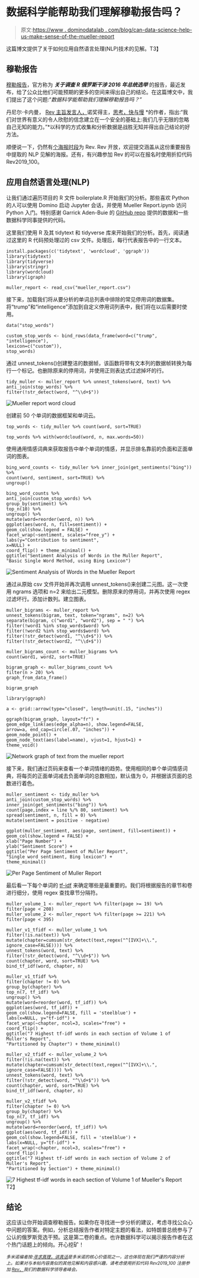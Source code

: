 # 数据科学能帮助我们理解穆勒报告吗？

> 原文:[https://www . dominodatalab . com/blog/can-data-science-help-us-make-sense-of-the-mueller-report](https://www.dominodatalab.com/blog/can-data-science-help-us-make-sense-of-the-mueller-report)

这篇博文提供了关于如何应用自然语言处理(NLP)技术的见解。T3】

## 穆勒报告

[穆勒报告](https://en.wikipedia.org/wiki/Mueller_Report)，官方称为 ***关于调查** ***R* 俄罗斯干涉 2016 年总统选举*** 的报告，最近发布，给了公众比他们可能预期的更多的空间来得出自己的结论。在这篇博文中，我们提出了这个问题:“*数据科学能帮助我们理解穆勒报告吗？”*

丹尼尔·卡内曼， [Rev 主旨发言人，](https://rev.dominodatalab.com/?utm_source=google&utm_medium=cpc&utm_campaign=1676380239&utm_content=324864567101&utm_term=%2Bdomino%20%2Brev&device=c&group=70695718688)诺奖得主，[思考，快与慢](https://www.goodreads.com/work/quotes/16402639-thinking-fast-and-slow) *的作者，指出:“我们对世界有意义的令人欣慰的信念建立在一个安全的基础上:我们几乎无限的忽略自己无知的能力。”*以科学的方式收集和分析数据是战胜无知并得出自己结论的好方法。

顺便说一下，仍然有[个海报时段](https://domino-data-lab.typeform.com/to/RMhNXF)为 Rev. Rev 开放，欢迎提交涵盖从这份重要报告中提取的 NLP 见解的海报。还有，有兴趣参加 Rev 的可以在报名时使用折扣代码 Rev2019_100。

## 应用自然语言处理(NLP)

让我们通过遍历项目的 R 文件 boilerplate.R 开始我们的分析。那些喜欢 Python 的人可以使用 Domino 启动 Jupyter 会话，并使用 Mueller Report.ipynb 访问 Python 入门。特别感谢 Garrick Aden-Buie 的 [GitHub repo](https://github.com/gadenbuie/mueller-report) 提供的数据和一些数据科学同事提供的代码。

这里我们使用 R 及其 tidytext 和 tidyverse 库来开始我们的分析。首先，阅读通过这里的 R 代码预处理过的 csv 文件。处理后，每行代表报告中的一行文本。

```
install.packages(c('tidytext', 'wordcloud', 'ggraph'))
library(tidytext)
library(tidyverse)
library(stringr)
library(wordcloud)
library(igraph)

muller_report <- read_csv("mueller_report.csv")
```

接下来，加载我们将从要分析的单词总列表中排除的常见停用词的数据集。将“trump”和“intelligence”添加到自定义停用词列表中，我们将在以后需要时使用。

```
data("stop_words")

custom_stop_words <- bind_rows(data_frame(word=c("trump", "intelligence"),
lexicon=c("custom")),
stop_words)
```

通过 unnest_tokens()创建整洁的数据帧，该函数将带有文本列的数据帧转换为每行一个标记。也删除原来的停用词，并使用正则表达式过滤掉坏的行。

```
tidy_muller <- muller_report %>% unnest_tokens(word, text) %>%
anti_join(stop_words) %>%
filter(!str_detect(word, "^\\d+$"))
```

![Mueller report word cloud](../Images/9786111f3d21152af13d4352cc1bca39.png)

创建前 50 个单词的数据框架和单词云。

```
top_words <- tidy_muller %>% count(word, sort=TRUE)

top_words %>% with(wordcloud(word, n, max.words=50))
```

使用通用情感词典来获取报告中单个单词的情感，并显示排名靠前的负面和正面单词的图表。

```
bing_word_counts <- tidy_muller %>% inner_join(get_sentiments("bing")) %>%
count(word, sentiment, sort=TRUE) %>%
ungroup()

bing_word_counts %>%
anti_join(custom_stop_words) %>%
group_by(sentiment) %>%
top_n(10) %>%
ungroup() %>%
mutate(word=reorder(word, n)) %>%
ggplot(aes(word, n, fill=sentiment)) +
geom_col(show.legend = FALSE) +
facet_wrap(~sentiment, scales="free_y") +
labs(y="Contribution to sentiment",
x=NULL) +
coord_flip() + theme_minimal() +
ggtitle("Sentiment Analysis of Words in the Muller Report",
"Basic Single Word Method, using Bing Lexicon")
```

![Sentiment Analysis of Words in the Mueller Report](../Images/8ec56d4788c906c58be8cc90b8c45947.png)

通过从原始 csv 文件开始并再次调用 unnest_tokens()来创建二元图。这一次使用 ngrams 选项和 n=2 来给出二元模型。删除原来的停用词，并再次使用 regex 过滤坏行。添加计数列。建立图表。

```
muller_bigrams <- muller_report %>%
unnest_tokens(bigram, text, token="ngrams", n=2) %>%
separate(bigram, c("word1", "word2"), sep = " ") %>%
filter(!word1 %in% stop_words$word) %>%
filter(!word2 %in% stop_words$word) %>%
filter(!str_detect(word1, "^\\d+$")) %>%
filter(!str_detect(word2, "^\\d+$"))

muller_bigrams_count <- muller_bigrams %>%
count(word1, word2, sort=TRUE)

bigram_graph <- muller_bigrams_count %>%
filter(n > 20) %>%
graph_from_data_frame()

bigram_graph

library(ggraph)

a <- grid::arrow(type="closed", length=unit(.15, "inches"))

ggraph(bigram_graph, layout="fr") +
geom_edge_link(aes(edge_alpha=n), show.legend=FALSE,
arrow=a, end_cap=circle(.07, "inches")) +
geom_node_point() +
geom_node_text(aes(label=name), vjust=1, hjust=1) +
theme_void()
```

![Network graph of text from the mueller report](../Images/dd186c502e16cf9dbd62f341bc8d0b23.png)

接下来，我们通过页码来查看一个单词情绪的趋势。使用相同的单个单词情感词典，将每页的正面单词减去负面单词的总数相加，默认值为 0，并根据该页面的总数进行着色。

```
muller_sentiment <- tidy_muller %>%
anti_join(custom_stop_words) %>%
inner_join(get_sentiments("bing")) %>%
count(page,index = line %/% 80, sentiment) %>%
spread(sentiment, n, fill = 0) %>%
mutate(sentiment = positive - negative)

ggplot(muller_sentiment, aes(page, sentiment, fill=sentiment)) +
geom_col(show.legend = FALSE) +
xlab("Page Number") +
ylab("Sentiment Score") +
ggtitle("Per Page Sentiment of Muller Report",
"Single word sentiment, Bing lexicon") +
theme_minimal()
```

![Per Page Sentiment of Muller Report](../Images/ae57980b550eb558cb6c3bdf9cd99d82.png)

最后看一下每个单词的 [tf-idf](https://www.tidytextmining.com/tfidf) 来确定哪些是最重要的。我们将根据报告的章节和卷进行细分，使用 regex 查找章节分隔符。

```
muller_volume_1 <- muller_report %>% filter(page >= 19) %>% filter(page < 208)
muller_volume_2 <- muller_report %>% filter(page >= 221) %>% filter(page < 395)

muller_v1_tfidf <- muller_volume_1 %>%
filter(!is.na(text)) %>%
mutate(chapter=cumsum(str_detect(text,regex("^[IVX]+\\.", ignore_case=FALSE)))) %>%
unnest_tokens(word, text) %>%
filter(!str_detect(word, "^\\d+$")) %>%
count(chapter, word, sort=TRUE) %>%
bind_tf_idf(word, chapter, n)

muller_v1_tfidf %>%
filter(chapter != 0) %>%
group_by(chapter) %>%
top_n(7, tf_idf) %>%
ungroup() %>%
mutate(word=reorder(word, tf_idf)) %>%
ggplot(aes(word, tf_idf)) +
geom_col(show.legend=FALSE, fill = 'steelblue') +
labs(x=NULL, y="tf-idf") +
facet_wrap(~chapter, ncol=3, scales="free") +
coord_flip() +
ggtitle("7 Highest tf-idf words in each section of Volume 1 of Muller's Report",
"Partitioned by Chapter") + theme_minimal()

muller_v2_tfidf <- muller_volume_2 %>%
filter(!is.na(text)) %>%
mutate(chapter=cumsum(str_detect(text,regex("^[IVX]+\\.", ignore_case=FALSE)))) %>%
unnest_tokens(word, text) %>%
filter(!str_detect(word, "^\\d+$")) %>%
count(chapter, word, sort=TRUE) %>%
bind_tf_idf(word, chapter, n)

muller_v2_tfidf %>%
filter(chapter != 0) %>%
group_by(chapter) %>%
top_n(7, tf_idf) %>%
ungroup() %>%
mutate(word=reorder(word, tf_idf)) %>%
ggplot(aes(word, tf_idf)) +
geom_col(show.legend=FALSE, fill = 'steelblue') +
labs(x=NULL, y="tf-idf") +
facet_wrap(~chapter, ncol=3, scales="free") +
coord_flip() +
ggtitle("7 Highest tf-idf words in each section of Volume 2 of Muller's Report",
"Partitioned by Section") + theme_minimal()
```

![7 Highest tf-idf words in each section of Volume 1 of Mueller's Report](../Images/1b33cb299ce887bfe12ea812ba038ece.png)
T2】

## 结论

这应该让你开始调查穆勒报告。如果你在寻找进一步分析的建议，考虑寻找公众心中问题的答案。例如，分析总结报告作者对特定主题的看法，如特朗普总统参与了公认的俄罗斯竞选干预。这是第二卷的重点。也许数据科学可以揭示报告作者在这个热门话题上的倾向。开心挖矿！

*<sup>多米诺编者按:[寻求真理，讲真话](https://www.dominodatalab.com/careers/)是多米诺的核心价值观之一，这也体现在我们严谨的内容分析上。如果对与本帖内容类似的其他见解和内容感兴趣，请考虑使用折扣代码 Rev2019_100 注册参加 [Rev、](https://rev.dominodatalab.com/)我们的数据科学领导者峰会。</sup>*